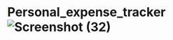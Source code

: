 # Personal_expense_tracker ![Screenshot (32)](https://github.com/user-attachments/assets/2cd48b82-2904-4e3a-8fd7-493885ea8d8b)
